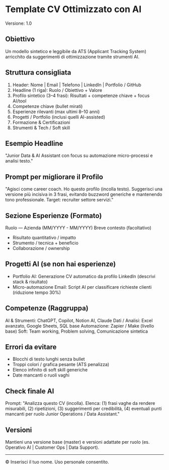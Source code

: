 # Template CV Ottimizzato con AI

Versione: 1.0

## Obiettivo
Un modello sintetico e leggibile da ATS (Applicant Tracking System) arricchito da suggerimenti di ottimizzazione tramite strumenti AI.

## Struttura consigliata
1. Header: Nome | Email | Telefono | LinkedIn | Portfolio / GitHub
2. Headline (1 riga): Ruolo / Obiettivo + Valore
3. Profilo sintetico (3–4 frasi): Risultati + competenze chiave + focus AI/tool
4. Competenze chiave (bullet mirati)
5. Esperienze rilevanti (max ultimi 8–10 anni)
6. Progetti / Portfolio (inclusi quelli AI-assisted)
7. Formazione & Certificazioni
8. Strumenti & Tech / Soft skill

## Esempio Headline
"Junior Data & AI Assistant con focus su automazione micro-processi e analisi testo."

## Prompt per migliorare il Profilo
"Agisci come career coach. Ho questo profilo (incolla testo). Suggerisci una versione più incisiva in 3 frasi, evitando buzzword generiche e mantenendo tono professionale. Target: recruiter settore servizi."

## Sezione Esperienze (Formato)
Ruolo — Azienda (MM/YYYY - MM/YYYY)
Breve contesto (facoltativo)
- Risultato quantitativo / impatto
- Strumento / tecnica + beneficio
- Collaborazione / ownership

## Progetti AI (se non hai esperienze)
- Portfolio AI: Generazione CV automatico da profilo LinkedIn (descrivi stack & risultato)
- Micro-automazione Email: Script AI per classificare richieste clienti (riduzione tempo 30%)

## Competenze (Raggruppa)
AI & Strumenti: ChatGPT, Copilot, Notion AI, Claude
Dati / Analisi: Excel avanzato, Google Sheets, SQL base
Automazione: Zapier / Make (livello base)
Soft: Team working, Problem solving, Comunicazione sintetica

## Errori da evitare
- Blocchi di testo lunghi senza bullet
- Troppi colori / grafica pesante (ATS penalizza)
- Elenco infinito di soft skill generiche
- Date mancanti o ruoli vaghi

## Check finale AI
Prompt: "Analizza questo CV (incolla). Elenca: (1) frasi vaghe da rendere misurabili, (2) ripetizioni, (3) suggerimenti per credibilità, (4) eventuali punti mancanti per ruolo Junior Operations / Data Assistant."

## Versioni
Mantieni una versione base (master) e versioni adattate per ruolo (es. Operativo AI | Customer Ops | Data Support).

---
© Inserisci il tuo nome. Uso personale consentito.
